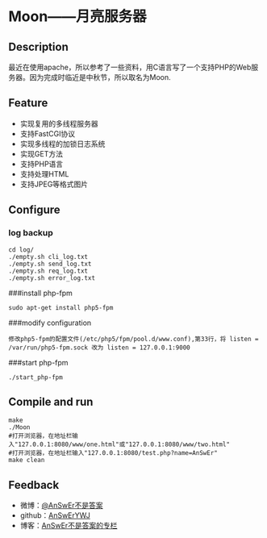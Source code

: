 # Moon——月亮服务器
## Description
最近在使用apache，所以参考了一些资料，用C语言写了一个支持PHP的Web服务器。因为完成时临近是中秋节，所以取名为Moon.  

## Feature
- 实现复用的多线程服务器
- 支持FastCGI协议
- 实现多线程的加锁日志系统
- 实现GET方法
- 支持PHP语言
- 支持处理HTML
- 支持JPEG等格式图片

## Configure
### log backup
```
cd log/ 
./empty.sh cli_log.txt
./empty.sh send_log.txt
./empty.sh req_log.txt
./empty.sh error_log.txt
```

###install php-fpm
```
sudo apt-get install php5-fpm
```
###modify configuration
```
修改php5-fpm的配置文件(/etc/php5/fpm/pool.d/www.conf),第33行，将 listen = /var/run/php5-fpm.sock 改为 listen = 127.0.0.1:9000
```
###start php-fpm
```
./start_php-fpm
```

## Compile and run
```
make
./Moon
#打开浏览器，在地址栏输入"127.0.0.1:8080/www/one.html"或"127.0.0.1:8080/www/two.html"
#打开浏览器，在地址栏输入"127.0.0.1:8080/test.php?name=AnSwEr"
make clean
```

## Feedback
- 微博：[@AnSwEr不是答案](http://weibo.com/1783591593)
- github：[AnSwErYWJ](https://github.com/AnSwErYWJ)
- 博客：[AnSwEr不是答案的专栏](http://blog.csdn.net/u011192270)

